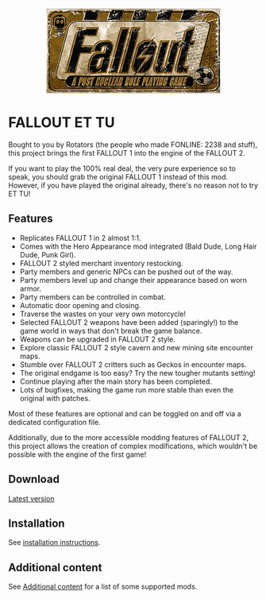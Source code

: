 <p align="center"><img src="Resources/Gallery/logo.ettu.png" alt="Fallout et Tu"/></p>

# FALLOUT ET TU

Bought to you by Rotators (the people who made FONLINE: 2238 and stuff), this project brings the first FALLOUT 1 into the engine of the FALLOUT 2.

If you want to play the 100% real deal, the very pure experience so to speak, you should grab the original FALLOUT 1 instead of this mod. However, if you have played the original already, there's no reason not to try ET TU!

## Features
- Replicates FALLOUT 1 in 2 almost 1:1.
- Comes with the Hero Appearance mod integrated (Bald Dude, Long Hair Dude, Punk Girl).
- FALLOUT 2 styled merchant inventory restocking.
- Party members and generic NPCs can be pushed out of the way.
- Party members level up and change their appearance based on worn armor.
- Party members can be controlled in combat.
- Automatic door opening and closing.
- Traverse the wastes on your very own motorcycle!
- Selected FALLOUT 2 weapons have been added (sparingly!) to the game world in ways that don't break the game balance.
- Weapons can be upgraded in FALLOUT 2 style.
- Explore classic FALLOUT 2 style cavern and new mining site encounter maps.
- Stumble over FALLOUT 2 critters such as Geckos in encounter maps.
- The original endgame is too easy? Try the new tougher mutants setting!
- Continue playing after the main story has been completed.
- Lots of bugfixes, making the game run more stable than even the original with patches.

Most of these features are optional and can be toggled on and off via a dedicated configuration file.

Additionally, due to the more accessible modding features of FALLOUT 2, this project allows the creation of complex modifications, which wouldn't be possible with the engine of the first game!

## Download
[Latest version](https://github.com/rotators/Fo1in2/releases/latest/download/Fallout1in2.zip)

## Installation
See [installation instructions](Fallout2/Fallout1in2/README.md#mod-installation).

## Additional content
See [Additional content](https://github.com/rotators/Fo1in2/blob/master/Fallout2/Fallout1in2/README.md#additional-content) for a list of some supported mods.

